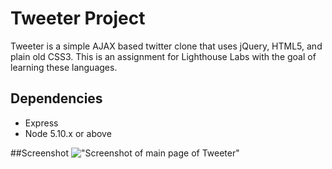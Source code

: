 # Tweeter Project

Tweeter is a simple AJAX based twitter clone that uses jQuery, HTML5, and plain old CSS3. 
This is an assignment for Lighthouse Labs with the goal of learning these languages.



## Dependencies

- Express
- Node 5.10.x or above


##Screenshot
!["Screenshot of main page of Tweeter"](https://github.com/pmckeegan/tweeter/blob/feature/mongodb/docs/Screenshot%20from%202019-03-23%2019-34-44.png?raw=true)

